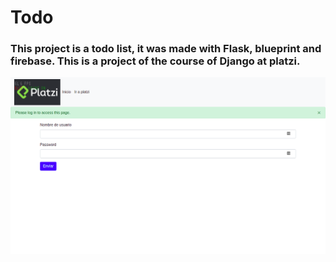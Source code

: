 # Todo 

### This project is a todo list, it was made with Flask, blueprint and firebase. This is a project of the course of Django at platzi.
![](images/imagenes1.png) 
